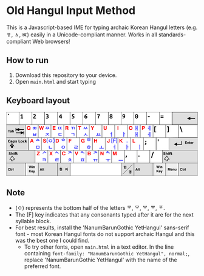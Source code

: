 # Old Hangul Input Method

This is a Javascript-based IME for typing archaic Korean Hangul letters (e.g. ㅸ, ㅿ, ㅵ) easily in a Unicode-compliant manner. Works in all standards-compliant Web browsers!

## How to run

1. Download this repository to your device.
2. Open `main.html` and start typing

## Keyboard layout

![Old Hangul IME keyboard layout](KB_OldHangul.png)

## Note

* (ㅇ) represents the bottom half of the letters ᄛ, ᄝ, ᄫ, ᄬ, ᅗ.
* The [F] key indicates that any consonants typed after it are for the next syllable block.
* For best results, install the 'NanumBarunGothic YetHangul' sans-serif font - most Korean Hangul fonts do not support archaic Hangul and this was the best one I could find.
  * To try other fonts, open `main.html` in a text editor. In the line containing `font-family: "NanumBarunGothic YetHangul", normal;`, replace 'NanumBarunGothic YetHangul' with the name of the preferred font.

